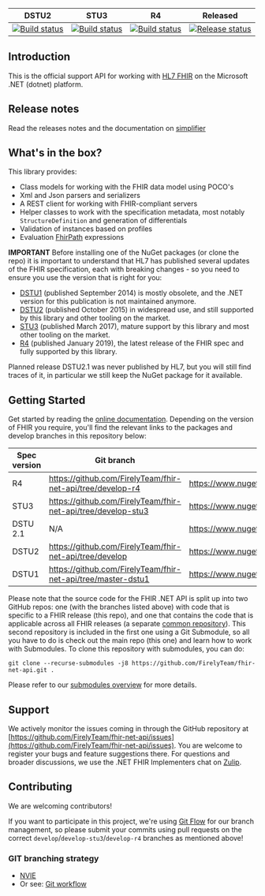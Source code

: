 |DSTU2|STU3|R4|Released|
|---|---|---|---|
|[![Build status](https://dev.azure.com/firely/fhir-net-api/_apis/build/status/Continuous%20Build?branchName=develop)](https://dev.azure.com/firely/fhir-net-api/_build?view=buildsHistory&definitionId=14)|[![Build status](https://dev.azure.com/firely/fhir-net-api/_apis/build/status/Continuous%20Build?branchName=develop-stu3)](https://dev.azure.com/firely/fhir-net-api/_build?view=buildsHistory&definitionId=14)|[![Build status](https://dev.azure.com/firely/fhir-net-api/_apis/build/status/Continuous%20Build?branchName=develop-r4)](https://dev.azure.com/firely/fhir-net-api/_build?view=buildsHistory&definitionId=14)|[![Release status](https://vsrm.dev.azure.com/firely/_apis/public/Release/badge/d27985be-1c61-41fd-82e7-23e7a2f06dc3/1/2)](https://dev.azure.com/firely/fhir-net-api/_releaseDefinition?definitionId=1&_a=definition-pipeline)|

## Introduction ##
This is the official support API for working with [HL7 FHIR][fhir-spec] on the Microsoft .NET (dotnet) platform.

## Release notes ##
Read the releases notes and the documentation on [simplifier](http://docs.simplifier.net/fhirnetapi/releasenotes.html)

## What's in the box?
This library provides:
* Class models for working with the FHIR data model using POCO's
* Xml and Json parsers and serializers
* A REST client for working with FHIR-compliant servers
* Helper classes to work with the specification metadata, most notably `StructureDefinition` and generation of differentials
* Validation of instances based on profiles
* Evaluation [FhirPath][fhirpath-spec] expressions

**IMPORTANT**
Before installing one of the NuGet packages (or clone the repo) it is important to understand that HL7 has published several updates of the FHIR specification, each with breaking changes - so you need to ensure you use the version that is right for you:

* [DSTU1][dstu1-spec] (published September 2014) is mostly obsolete, and the .NET version for this publication is not maintained anymore.
* [DSTU2][dstu2-spec] (published October 2015) in widespread use, and still supported by this library and other tooling on the market.
* [STU3][stu3-spec] (published March 2017), mature support by this library and most other tooling on the market.
* [R4][r4-spec] (published January 2019), the latest release of the FHIR spec and fully supported by this library.

Planned release DSTU2.1 was never published by HL7, but you will still find traces of it, in particular we still keep the NuGet package for it available.

## Getting Started ##
Get started by reading the [online documentation][netapi-docu]. Depending on the version of FHIR you require, you'll find the relevant links to the packages
and develop branches in this repository below:

|Spec version|Git branch|Core NuGet|
|---|---|---|
|R4|https://github.com/FirelyTeam/fhir-net-api/tree/develop-r4|https://www.nuget.org/packages/Hl7.Fhir.R4/|
|STU3|https://github.com/FirelyTeam/fhir-net-api/tree/develop-stu3|https://www.nuget.org/packages/Hl7.Fhir.STU3/|
|DSTU 2.1|N/A|https://www.nuget.org/packages/Hl7.Fhir.DSTU21/|
|DSTU2| https://github.com/FirelyTeam/fhir-net-api/tree/develop|https://www.nuget.org/packages/Hl7.Fhir.DSTU2/|
|DSTU1| https://github.com/FirelyTeam/fhir-net-api/tree/master-dstu1|https://www.nuget.org/packages/Hl7.Fhir.DSTU/|

Please note that the source code for the FHIR .NET API is split up into two GitHub repos: one (with the branches listed above) with code that is specific to a FHIR release (this repo), and one that contains the code that is applicable across all FHIR releases (a separate [common repository][common-repo]).  This second repository is included in the first one using a Git Submodule, so all you have to do is check out the main repo (this one) and learn how to work with Submodules. To clone this repository with submodules, you can do:

    git clone --recurse-submodules -j8 https://github.com/FirelyTeam/fhir-net-api.git .
    
Please refer to our [submodules overview](https://github.com/FirelyTeam/fhir-net-api/wiki/Clone-this-repository-with-submodule-common) for more details.

## Support 
We actively monitor the issues coming in through the GitHub repository at [https://github.com/FirelyTeam/fhir-net-api/issues](https://github.com/FirelyTeam/fhir-net-api/issues). You are welcome to register your bugs and feature suggestions there. For questions and broader discussions, we use the .NET FHIR Implementers chat on [Zulip][netapi-zulip].

## Contributing ##
We are welcoming contributors!

If you want to participate in this project, we're using [Git Flow][nvie] for our branch management, so please submit your commits using pull requests on the correct `develop`/`develop-stu3`/`develop-r4` branches as mentioned above! 

[common-repo]: https://github.com/FirelyTeam/fhir-net-common
[netapi-docu]: http://docs.simplifier.net/fhirnetapi/index.html
[netapi-zulip]: https://chat.fhir.org/#narrow/stream/dotnet
[nvie]: http://nvie.com/posts/a-successful-git-branching-model/
[fhir-spec]: http://www.hl7.org/fhir
[dstu1-spec]: http://hl7.org/fhir/DSTU1/index.html
[dstu2-spec]: http://hl7.org/fhir/DSTU2/index.html
[stu3-spec]: http://www.hl7.org/fhir
[r4-spec]: http://hl7.org/fhir/R4/index.html
[fhirpath-spec]: http://hl7.org/fhirpath/

### GIT branching strategy 
- [NVIE](http://nvie.com/posts/a-successful-git-branching-model/)
- Or see: [Git workflow](https://www.atlassian.com/git/workflows#!workflow-gitflow)
